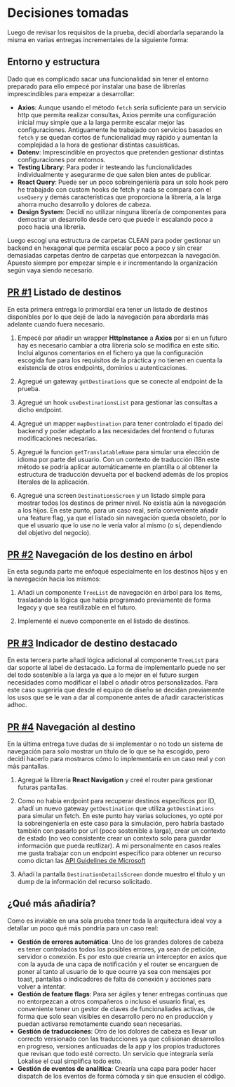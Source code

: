 # Decisiones tomadas

Luego de revisar los requisitos de la prueba, decidí abordarla separando la misma en varias entregas incrementales de la siguiente forma:

## Entorno y estructura
Dado que es complicado sacar una funcionalidad sin tener el entorno preparado para ello empecé por instalar una base de librerías imprescindibles para empezar a desarrollar:
- **Axios**: Aunque usando el método `fetch` sería suficiente para un servicio http que permita realizar consultas, Axios permite una configuración inicial muy simple que a la larga permite escalar mejor las configuraciones. Antiguamente he trabajado con servicios basados en `fetch` y se quedan cortos de funcionalidad muy rápido y aumentan la complejidad a la hora de gestionar distintas casuísticas.
- **Dotenv**: Imprescindible en proyectos que pretenden gestionar distintas configuraciones por entornos.
- **Testing Library**: Para poder ir testeando las funcionalidades individualmente y asegurarme de que salen bien antes de publicar.
- **React Query**: Puede ser un poco sobreingeniería para un solo hook pero he trabajado con custom hooks de fetch y nada se compara con el `useQuery` y demás características que proporciona la librería, a la larga ahorra mucho desarrollo y dolores de cabeza.
- **Design System**: Decidí no utilizar ninguna librería de componentes para demostrar un desarrollo desde cero que puede ir escalando poco a poco hacia una librería.

Luego escogí una estructura de carpetas CLEAN para poder gestionar un backend en hexagonal que permita escalar poco a poco y sin crear demasiadas carpetas dentro de carpetas que entorpezcan la navegación. Apuesto siempre por empezar simple e ir incrementando la organización según vaya siendo necesario.

## [PR #1](https://github.com/whitebrand/stay-destinations/pull/1) Listado de destinos
En esta primera entrega lo primordial era tener un listado de destinos disponibles por lo que dejé de lado la navegación para abordarla más adelante cuando fuera necesario.

1. Empecé por añadir un wrapper **HttpInstance** a **Axios** por si en un futuro hay es necesario cambiar a otra librería solo se modifica en este sitio. Incluí algunos comentarios en el fichero ya que la configuración escogida fue para los requisitos de la práctica y no tienen en cuenta la existencia de otros endpoints, dominios u autenticaciones.

2. Agregué un gateway `getDestinations` que se conecte al endpoint de la prueba.

3. Agregué un hook `useDestinationsList` para gestionar las consultas a dicho endpoint.

4. Agregué un mapper `mapDestination` para tener controlado el tipado del backend y poder adaptarlo a las necesidades del frontend o futuras modificaciones necesarias.

5. Agregué la funcion `getTranslatableName` para simular una elección de idioma por parte del usuario. Con un contexto de traducción i18n este método se podría aplicar automáticamente en plantilla o al obtener la estructura de traducción devuelta por el backend además de los propios literales de la aplicación.

6. Agregué una screen `DestinationsScreen` y un listado simple para mostrar todos los destinos de primer nivel. No existía aún la navegación a los hijos. En este punto, para un caso real, sería conveniente añadir una feature flag, ya que el listado sin navegación queda obsoleto, por lo que el usuario que lo use no le vería valor al mismo (o sí, dependiendo del objetivo del negocio).

## [PR #2](https://github.com/whitebrand/stay-destinations/pull/2) Navegación de los destino en árbol
En esta segunda parte me enfoqué especialmente en los destinos hijos y en la navegación hacia los mismos:

1. Añadí un componente `TreeList` de navegación en árbol para los items, trasladando la lógica que había programado previamente de forma legacy y que sea reutilizable en el futuro.

2. Implementé el nuevo componente en el listado de destinos.

## [PR #3](https://github.com/whitebrand/stay-destinations/pull/3) Indicador de destino destacado
En esta tercera parte añadí lógica adicional al componente `TreeList` para dar soporte al label de destacado. La forma de implementarlo puede no ser del todo sostenible a la larga ya que a lo mejor en el futuro surgen necesidades como modificar el label o añadir otros personalizados. Para este caso sugeriría que desde el equipo de diseño se decidan previamente los usos que se le van a dar al componente antes de añadir características adhoc.

## [PR #4](https://github.com/whitebrand/stay-destinations/pull/4) Navegación al destino
En la última entrega tuve dudas de si implementar o no todo un sistema de navegación para solo mostrar un título de lo que se ha escogido, pero decidí hacerlo para mostraros cómo lo implementaría en un caso real y con más pantallas.

1. Agregué la librería **React Navigation** y creé el router para gestionar futuras pantallas.

2. Como no había endpoint para recuperar destinos específicos por ID, añadí un nuevo gateway `getDestination` que utiliza `getDestinations` para simular un fetch. En este punto hay varias soluciones, yo opté por la sobreingeniería en este caso para la simulación, pero habría bastado también con pasarlo por url (poco sostenible a larga), crear un contexto de estado (no veo consistente crear un contexto solo para guardar información que pueda reutlizar). A mi personalmente en casos reales me gusta trabajar con un endpoint específico para obtener un recurso como dictan las [API Guidelines de Microsoft](https://learn.microsoft.com/en-us/azure/architecture/best-practices/api-design)


3. Añadí la pantalla `DestinationDetailsScreen` donde muestro el título y un dump de la información del recurso solicitado.

## ¿Qué más añadiría?
Como es inviable en una sola prueba tener toda la arquitectura ideal voy a detallar un poco qué más pondría para un caso real:

- **Gestión de errores automática**: Uno de los grandes dolores de cabeza es tener controlados todos los posibles errores, ya sean de petición, servidor o conexión. Es por esto que crearía un interceptor en axios que con la ayuda de una capa de notificación y el router se encarguen de poner al tanto al usuario de lo que ocurre ya sea con mensajes por toast, pantallas o indicadores de falta de conexión y acciones para volver a intentar.
- **Gestión de feature flags**: Para ser ágiles y tener entregas continuas que no entorpezcan a otros compañeros o incluso el usuario final, es conveniente tener un gestor de claves de funcionaliades activas, de forma que solo sean visibles en desarrollo pero no en producción y puedan activarse remotamente cuando sean necesarias.
- **Gestión de traducciones**: Otro de los dolores de cabeza es llevar un correcto versionado con las traducciones ya que colisionan desarrollos en progreso, versiones anticuadas de la app y los propios traductores que revisan que todo esté correcto. Un servicio que integraría sería Lokalise el cual simplifica todo esto.
- **Gestión de eventos de analítica**: Crearía una capa para poder hacer dispatch de los eventos de forma cómoda y sin que ensucien el código.